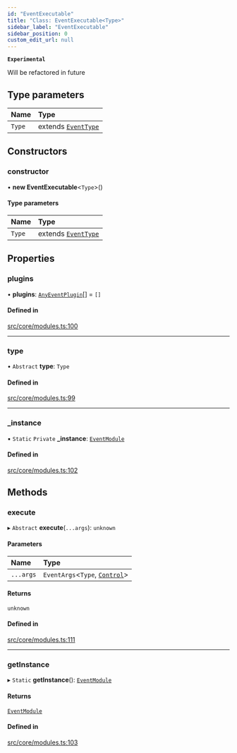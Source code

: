```yaml
---
id: "EventExecutable"
title: "Class: EventExecutable<Type>"
sidebar_label: "EventExecutable"
sidebar_position: 0
custom_edit_url: null
---
```


**`Experimental`**

Will be refactored in future

## Type parameters

| Name | Type |
| :------ | :------ |
| `Type` | extends [`EventType`](../enums/EventType.md) |

## Constructors

### constructor

• **new EventExecutable**<`Type`\>()

#### Type parameters

| Name | Type |
| :------ | :------ |
| `Type` | extends [`EventType`](../enums/EventType.md) |

## Properties

### plugins

• **plugins**: [`AnyEventPlugin`](../modules.md#anyeventplugin)[] = `[]`

#### Defined in

[src/core/modules.ts:100](https://github.com/sern-handler/handler/blob/e1059f9/src/core/modules.ts#L100)

___

### type

• `Abstract` **type**: `Type`

#### Defined in

[src/core/modules.ts:99](https://github.com/sern-handler/handler/blob/e1059f9/src/core/modules.ts#L99)

___

### \_instance

▪ `Static` `Private` **\_instance**: [`EventModule`](../modules.md#eventmodule)

#### Defined in

[src/core/modules.ts:102](https://github.com/sern-handler/handler/blob/e1059f9/src/core/modules.ts#L102)

## Methods

### execute

▸ `Abstract` **execute**(`...args`): `unknown`

#### Parameters

| Name | Type |
| :------ | :------ |
| `...args` | `EventArgs`<`Type`, [`Control`](../enums/PluginType.md#control)\> |

#### Returns

`unknown`

#### Defined in

[src/core/modules.ts:111](https://github.com/sern-handler/handler/blob/e1059f9/src/core/modules.ts#L111)

___

### getInstance

▸ `Static` **getInstance**(): [`EventModule`](../modules.md#eventmodule)

#### Returns

[`EventModule`](../modules.md#eventmodule)

#### Defined in

[src/core/modules.ts:103](https://github.com/sern-handler/handler/blob/e1059f9/src/core/modules.ts#L103)
